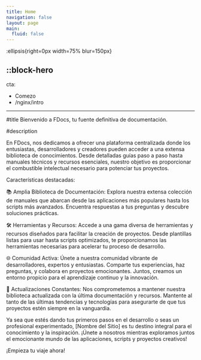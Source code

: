 ```yaml
---
title: Home
navigation: false
layout: page
main:
  fluid: false
---
```


:ellipsis{right=0px width=75% blur=150px}

::block-hero
---
cta:
  - Comezo
  - /nginx/intro

---

#title
Bienvenido a FDocs, tu fuente definitiva de documentación.


#description

En FDocs, nos dedicamos a ofrecer una plataforma centralizada donde los entusiastas, desarrolladores y creadores pueden acceder a una extensa biblioteca de conocimientos. Desde detalladas guías paso a paso hasta manuales técnicos y recursos esenciales, nuestro objetivo es proporcionar el combustible intelectual necesario para potenciar tus proyectos.

Características destacadas:

  📚 Amplia Biblioteca de Documentación: Explora nuestra extensa colección de manuales que abarcan desde las aplicaciones más populares hasta los scripts más avanzados. Encuentra respuestas a tus preguntas y descubre soluciones prácticas.

  🛠️ Herramientas y Recursos: Accede a una gama diversa de herramientas y recursos diseñados para facilitar la creación de proyectos. Desde plantillas listas para usar hasta scripts optimizados, te proporcionamos las herramientas necesarias para acelerar tu proceso de desarrollo.

  🌐 Comunidad Activa: Únete a nuestra comunidad vibrante de desarrolladores, expertos y entusiastas. Comparte tus experiencias, haz preguntas, y colabora en proyectos emocionantes. Juntos, creamos un entorno propicio para el aprendizaje continuo y la innovación.

  🚀 Actualizaciones Constantes: Nos comprometemos a mantener nuestra biblioteca actualizada con la última documentación y recursos. Mantente al tanto de las últimas tendencias y tecnologías para asegurarte de que tus proyectos estén siempre en la vanguardia.

Ya sea que estés dando tus primeros pasos en el desarrollo o seas un profesional experimentado, [Nombre del Sitio] es tu destino integral para el conocimiento y la inspiración. ¡Únete a nosotros mientras exploramos juntos el emocionante mundo de las aplicaciones, scripts y proyectos creativos!

¡Empieza tu viaje ahora!


